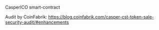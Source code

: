 CasperICO smart-contract

Audit by CoinFabrik:
https://blog.coinfabrik.com/casper-cst-token-sale-security-audit/#enhancements

